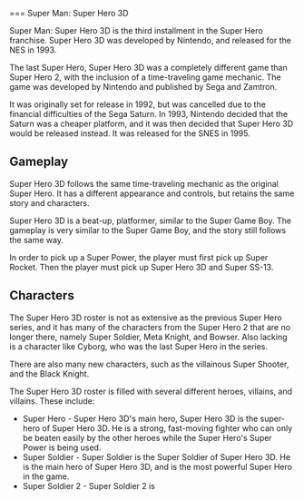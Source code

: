 
===
Super Man: Super Hero 3D

Super Man: Super Hero 3D is the third installment in the Super Hero franchise. Super Hero 3D was developed by Nintendo, and released for the NES in 1993.

The last Super Hero, Super Hero 3D was a completely different game than Super Hero 2, with the inclusion of a time-traveling game mechanic. The game was developed by Nintendo and published by Sega and Zamtron.

It was originally set for release in 1992, but was cancelled due to the financial difficulties of the Sega Saturn. In 1993, Nintendo decided that the Saturn was a cheaper platform, and it was then decided that Super Hero 3D would be released instead. It was released for the SNES in 1995.

## Gameplay

Super Hero 3D follows the same time-traveling mechanic as the original Super Hero. It has a different appearance and controls, but retains the same story and characters.

Super Hero 3D is a beat-up, platformer, similar to the Super Game Boy. The gameplay is very similar to the Super Game Boy, and the story still follows the same way.

In order to pick up a Super Power, the player must first pick up Super Rocket. Then the player must pick up Super Hero 3D and Super SS-13.

## Characters

The Super Hero 3D roster is not as extensive as the previous Super Hero series, and it has many of the characters from the Super Hero 2 that are no longer there, namely Super Soldier, Meta Knight, and Bowser. Also lacking is a character like Cyborg, who was the last Super Hero in the series.

There are also many new characters, such as the villainous Super Shooter, and the Black Knight.

The Super Hero 3D roster is filled with several different heroes, villains, and villains. These include:

*   Super Hero - Super Hero 3D's main hero, Super Hero 3D is the super-hero of Super Hero 3D. He is a strong, fast-moving fighter who can only be beaten easily by the other heroes while the Super Hero's Super Power is being used.
*   Super Soldier - Super Soldier is the Super Soldier of Super Hero 3D. He is the main hero of Super Hero 3D, and is the most powerful Super Hero in the game.
*   Super Soldier 2 - Super Soldier 2 is
